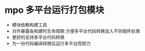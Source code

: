 # mpo 多平台运行打包模块

* 模块依赖构建工具
* 对外暴露各构建时生命周期 方便多平台代码转换加入不同插件处理
* 更好的支持多平台代码转换
* 为一份代码编译转换后运行多平台而努力



